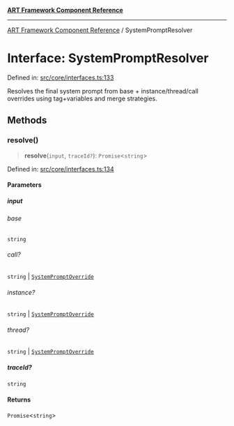 [**ART Framework Component Reference**](../README.md)

***

[ART Framework Component Reference](../README.md) / SystemPromptResolver

# Interface: SystemPromptResolver

Defined in: [src/core/interfaces.ts:133](https://github.com/hashangit/ART/blob/fe46dfaaacd3f198d9540925c3184fcab0f9c813/src/core/interfaces.ts#L133)

Resolves the final system prompt from base + instance/thread/call overrides
using tag+variables and merge strategies.

## Methods

### resolve()

> **resolve**(`input`, `traceId?`): `Promise`\<`string`\>

Defined in: [src/core/interfaces.ts:134](https://github.com/hashangit/ART/blob/fe46dfaaacd3f198d9540925c3184fcab0f9c813/src/core/interfaces.ts#L134)

#### Parameters

##### input

###### base

`string`

###### call?

`string` \| [`SystemPromptOverride`](SystemPromptOverride.md)

###### instance?

`string` \| [`SystemPromptOverride`](SystemPromptOverride.md)

###### thread?

`string` \| [`SystemPromptOverride`](SystemPromptOverride.md)

##### traceId?

`string`

#### Returns

`Promise`\<`string`\>

